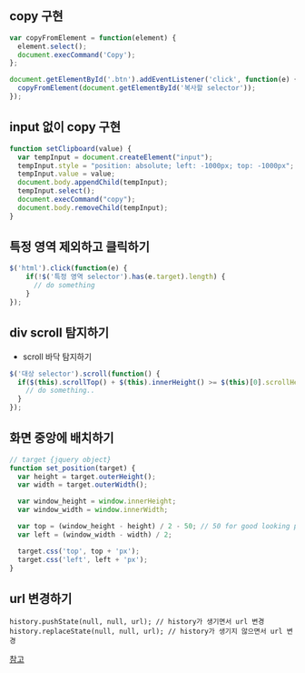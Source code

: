 ## copy 구현

```js
var copyFromElement = function(element) {
  element.select();
  document.execCommand('Copy');
};

document.getElementById('.btn').addEventListener('click', function(e) {
  copyFromElement(document.getElementById('복사할 selector'));
});
```

## input 없이 copy 구현
```js
function setClipboard(value) {
  var tempInput = document.createElement("input");
  tempInput.style = "position: absolute; left: -1000px; top: -1000px";
  tempInput.value = value;
  document.body.appendChild(tempInput);
  tempInput.select();
  document.execCommand("copy");
  document.body.removeChild(tempInput);
}
```

## 특정 영역 제외하고 클릭하기
```js
$('html').click(function(e) {
	if(!$('특정 영역 selector').has(e.target).length) {
	  // do something
	}
});
```

## div scroll 탐지하기
- scroll 바닥 탐지하기
```js
$('대상 selector').scroll(function() {
  if($(this).scrollTop() + $(this).innerHeight() >= $(this)[0].scrollHeight) {
    // do something..
  }
});
```

## 화면 중앙에 배치하기
```js
// target {jquery object}
function set_position(target) {
  var height = target.outerHeight();
  var width = target.outerWidth();

  var window_height = window.innerHeight;
  var window_width = window.innerWidth;

  var top = (window_height - height) / 2 - 50; // 50 for good looking position
  var left = (window_width - width) / 2;

  target.css('top', top + 'px');
  target.css('left', left + 'px');
}
```

## url 변경하기
```
history.pushState(null, null, url); // history가 생기면서 url 변경
history.replaceState(null, null, url); // history가 생기지 않으면서 url 변경
```
[참고](https://stackoverflow.com/questions/20937280/how-to-change-url-without-changing-browser-history)
